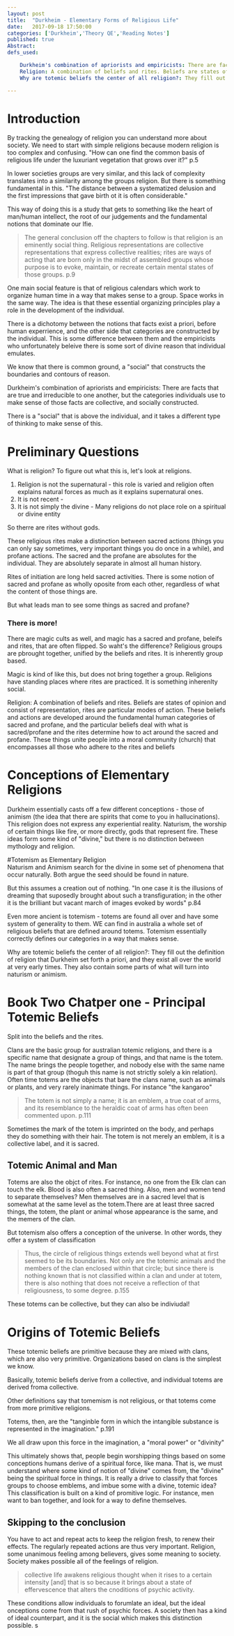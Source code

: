 ```yaml
---
layout: post
title:  "Durkheim - Elementary Forms of Religious Life"
date:   2017-09-18 17:50:00
categories: ['Durkheim','Theory QE','Reading Notes']
published: true
Abstract:
defs_used:

    Durkheim's combination of apriorists and empiricists: There are facts that are true and irreducible to one another, but the categories individuals use to make sense of those facts are collective, and socially constructed.
    Religion: A combination of beliefs and rites. Beliefs are states of opinion and consist of representation, rites are particular modes of action. These beliefs and actions are developed around the fundamental human categories of sacred and profane, and the particular beliefs deal with what is sacred/profane and the rites determine how to act around the sacred and profane. These things unite people into a moral community (church) that encompasses all those who adhere to the rites and beliefs
    Why are totemic beliefs the center of all religion?: They fill out the definition of religion that Durkheim set forth a priori, and they exist all over the world at very early times. They also contain some parts of what will turn into naturism or animism. 

---
```

# Introduction

By tracking the genealogy of religion you can understand more about society. We need to start with simple religions because modern religion is too complex and confusing. "How can one find the common basis of religious life under the luxuriant vegetation that grows over it?" p.5

In lower societies groups are very similar, and this lack of complexity translates into a similarity among the groups religion. But there is something fundamental in this.  "The distance between a systematized delusion and the first impressions that gave birth ot it is often considerable."

This way of doing this is a study that gets to something like the heart of man/human intellect, the root of our judgements and the fundamental notions that dominate our lfie.

>The general conclusion off the chapters to follow is that religion is an eminently social thing. Religious representations are collective representations that express collective realities; rites are ways of acting that are born only in the midst of assembled groups whose purpose is to evoke, maintain, or recreate certain mental states of those groups. p.9

One main social feature is that of religious calendars which work to organize human time in a way that makes sense to a group. Space works in the same way. The idea is that these essential organizing principles play a role in the development of the individual.

There is  a dichotomy between the notions that facts exist a priori, before human experrience, and the other side that categories are constructed by the individual. This is some difference between them and the empiricists who unfortunately beleive there is some sort of divine reason that individual emulates.

We know that there is common ground, a "social" that constructs the boundaries and contours of reason.

<def>Durkheim's combination of apriorists and empiricists: There are facts that are true and irreducible to one another, but the categories individuals use to make sense of those facts are collective, and socially constructed.</def>

There is a "social" that is above the individual, and it takes a different type of thinking to make sense of this.


# Preliminary Questions
What is religion? To figure out what this is, let's look at religions.

1. Religion is not the supernatural - this role is varied and religion often explains natural forces as much as it explains supernatural ones.
2. It is not recent -
3. It is not simply the divine - Many religions do not place role on a spiritual or divine entity

So therre are rites without gods.


These religious rites make a distinction between sacred actions (things you can only say sometimes, very important things you do once in a while), and profane actions. The sacred and the profane are absolutes for the individual.  They are absolutely separate in almost all human history.

Rites of initiation are long held sacred activities. There is some notion of sacred and profane as wholly oposite from each other, regardless of what the content of those things are.

But what leads man to see some things as sacred and profane?

### There is more!

There are magic cults as well, and magic has a sacred and profane, beleifs and rites, that are often flipped. So waht's the difference? Religious groups are pbrought together, unified by the beliefs and rites. It is inherently group based.

Magic is kind of like this, but does not bring together a group. Religions have standing places where rites are practiced. It is something inherenlty social.


<def>Religion: A combination of beliefs and rites. Beliefs are states of opinion and consist of representation, rites are particular modes of action. These beliefs and actions are developed around the fundamental human categories of sacred and profane, and the particular beliefs deal with what is sacred/profane and the rites determine how to act around the sacred and profane. These things unite people into a moral community (church) that encompasses all those who adhere to the rites and beliefs</def>

# Conceptions of Elementary Religions
Durkheim essentially casts off a few different conceptions - those of animism (the idea that there are spirits that come to you in hallucinations). This religion does not express any experiential reality. Naturism, the worship of certain things like fire, or more directly, gods that represent fire. These ideas form some kind of "divine," but there is no distinction between mythology and religion.

#Totemism as Elementary Religion  
Naturism and Animism search for the divine in some set of phenomena that occur naturally. Both argue the seed should be found in nature.

But this assumes a creation out of nothing. "In one case it is the illusions of dreaming that suposedly brought about such a transfiguration; in the other it is the brilliant but vacant march of images evoked by words" p.84

Even more ancient is totemism - totems are found all over and have some system of generality to them. WE can find in australia a whole set of religious beliefs that are defined around totems.
Totemism essentially correctly defines our categories in a way that makes sense.

<def>Why are totemic beliefs the center of all religion?: They fill out the definition of religion that Durkheim set forth a priori, and they exist all over the world at very early times. They also contain some parts of what will turn into naturism or animism. </def>

# Book Two Chatper one - Principal Totemic Beliefs
Split into the beliefs and the rites.

Clans are the basic group for australian totemic religions, and there is a specific name that designate a group of things, and that name is the totem. The name brings the people together, and nobody else with the same name is part of that group (thoguh this name is not strictly solely a kin relation). Often time totems are the objects that bare the clans name, such as animals or plants, and very rarely inanimate things. For instance "the kangaroo"

>The totem is not simply a name; it is an emblem, a true coat of arms, and its resemblance to the heraldic coat of arms has often been commented upon. p.111

Sometimes the mark of the totem is imprinted on the body, and perhaps they do something with their hair. The totem is not merely an emblem, it is a collective label, and it is sacred.

## Totemic Animal and Man

Totems are also the objct of rites. For instance, no one from the Elk clan can touch the elk.
Blood is also often a sacred thing. Also, men and women tend to separate themselves? Men themselves are in a sacred level that is somewhat at the same level as the totem.There are at least three sacred things, the totem, the plant or animal whose appearance is the same, and the memers of the clan.

But totemism also offers a conception of the universe. In other words, they offer a system of classification

>Thus, the circle of religious things extends well beyond what at first seemed to be its boundaries. Not only are the totemic animals and the members of the clan enclosed within that circle;  but since there is nothing known that is not classified within a clan and under at totem, there is also nothing that does not receive a reflection of that religiousness, to some degree. p.155


These totems can be collective, but they can also be indiviudal!



# Origins of Totemic Beliefs

These totemic beliefs are primitive because they are mixed with clans, which are also very primitive. Organizations based on clans is the simplest we know.

Basically, totemic beliefs derive from a collective, and individual totems are derived froma  collective.

Other definitions say that tomemism is not religious, or that totems come from more primitive religions.

Totems,  then, are the "tanginble form in which the intangible substance is represented in the imagination." p.191

We all draw upon this force in the imagination, a "moral power" or "divinity"

This ultimately shows that, people begin worshipping things based on some conceptions humans derive of a spiritual force, like mana. That is, we must understand where some kind of notion of "divine" comes from, the "divine" being the spiritual force in things. It is really a drive to classify that forces groups to choose emblems, and imbue some with a divine, totemic idea? This classification is built on a kind of promitive logic. For instance, men want to ban together, and look for a way to define themselves.

## Skipping to the conclusion

You have to act and repeat acts to keep the religion fresh, to renew their effects. The regularly repeated actions are thus very important. Religion, some unanimous feeling among believers, gives some meaning to society. Society makes possible all of the feelings of religion.

>collective life awakens religious thought when it rises to a certain intensity [and] that is so because it brings about a state of effervescence that alters the cnoditions of psychic activity.

These conditions allow individuals to forumlate an ideal, but the ideal onceptions come from that rush of psychic forces. A society then has a kind of ideal counterpart, and it is the social which makes this distinction possible. s
